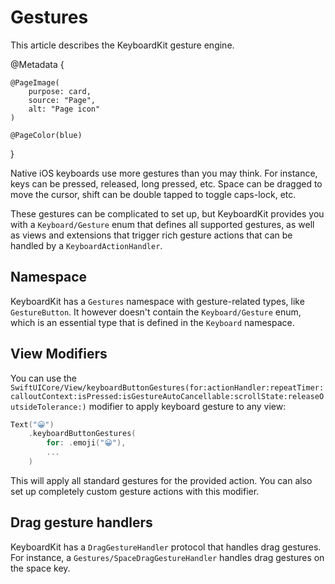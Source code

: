 # Gestures

This article describes the KeyboardKit gesture engine.

@Metadata {
    
    @PageImage(
        purpose: card,
        source: "Page",
        alt: "Page icon"
    )
    
    @PageColor(blue)
}

Native iOS keyboards use more gestures than you may think. For instance, keys can be pressed, released, long pressed, etc. Space can be dragged to move the cursor, shift can be double tapped to toggle caps-lock, etc.

These gestures can be complicated to set up, but KeyboardKit provides you with a ``Keyboard/Gesture`` enum that defines all supported gestures, as well as views and extensions that trigger rich gesture actions that can be handled by a ``KeyboardActionHandler``.



## Namespace

KeyboardKit has a ``Gestures`` namespace with gesture-related types, like ``GestureButton``. It however doesn't contain the ``Keyboard/Gesture`` enum, which is an essential type that is defined in the ``Keyboard`` namespace. 



## View Modifiers

You can use the ``SwiftUICore/View/keyboardButtonGestures(for:actionHandler:repeatTimer:calloutContext:isPressed:isGestureAutoCancellable:scrollState:releaseOutsideTolerance:)``
modifier to apply keyboard gesture to any view:

```swift
Text("😀")
    .keyboardButtonGestures(
        for: .emoji("😀"),
        ...
    )
```

This will apply all standard gestures for the provided action. You can also set up completely custom gesture actions with this modifier.



## Drag gesture handlers

KeyboardKit has a ``DragGestureHandler`` protocol that handles drag gestures. For instance, a ``Gestures/SpaceDragGestureHandler`` handles drag gestures on the space key.
